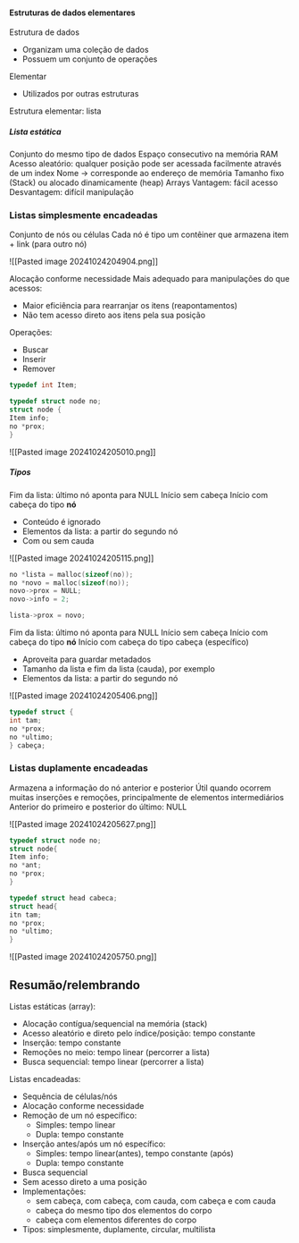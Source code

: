 #### Estruturas de dados elementares
Estrutura de dados
- Organizam uma coleção de dados
- Possuem um conjunto de operações

Elementar
- Utilizados por outras estruturas

Estrutura elementar: lista

##### Lista estática 
Conjunto do mesmo tipo de dados
Espaço consecutivo na memória RAM
Acesso aleatório: qualquer posição pode ser acessada facilmente através de um index
Nome -> corresponde ao endereço de memória
Tamanho fixo (Stack) ou alocado dinamicamente (heap)
Arrays
Vantagem: fácil acesso
Desvantagem: difícil manipulação

### Listas simplesmente encadeadas

Conjunto de nós ou células
Cada nó é tipo um contêiner que armazena item + link (para outro nó)

![[Pasted image 20241024204904.png]]

Alocação conforme necessidade
Mais adequado para manipulações do que acessos: 
- Maior eficiência para rearranjar os itens (reapontamentos)
- Não tem acesso direto aos itens pela sua posição

Operações:
- Buscar
- Inserir
- Remover

```C
typedef int Item;

typedef struct node no; 
struct node {
Item info;
no *prox;
}
```

![[Pasted image 20241024205010.png]]

##### Tipos

Fim da lista: último nó aponta para NULL 
Início sem cabeça
Início com cabeça do tipo **nó**
- Conteúdo é ignorado
- Elementos da lista: a partir do segundo nó
- Com ou sem cauda

![[Pasted image 20241024205115.png]]

```C
no *lista = malloc(sizeof(no));
no *novo = malloc(sizeof(no));
novo->prox = NULL;
novo->info = 2;

lista->prox = novo;
```

Fim da lista: último nó aponta para NULL
Início sem cabeça
Início com cabeça do tipo **nó**
Início com cabeça do tipo cabeça (específico)
- Aproveita para guardar metadados
- Tamanho da lista e fim da lista (cauda), por exemplo 
- Elementos da lista: a partir do segundo nó

![[Pasted image 20241024205406.png]]

```C
typedef struct {
int tam;
no *prox;
no *ultimo; 
} cabeça;
```


### Listas duplamente encadeadas

Armazena a informação do nó anterior e posterior
Útil quando ocorrem muitas inserções e remoções, principalmente de elementos intermediários
Anterior do primeiro e posterior do último: NULL

![[Pasted image 20241024205627.png]]

```C
typedef struct node no;
struct node{
Item info;
no *ant;
no *prox;
}

typedef struct head cabeca;
struct head{
itn tam;
no *prox;
no *ultimo;
}
```

![[Pasted image 20241024205750.png]]


## Resumão/relembrando

Listas estáticas (array): 
- Alocação contígua/sequencial na memória (stack)
- Acesso aleatório e direto pelo índice/posição: tempo constante
- Inserção: tempo constante
- Remoções no meio: tempo linear (percorrer a lista)
- Busca sequencial: tempo linear (percorrer a lista)

Listas encadeadas:
- Sequência de células/nós
- Alocação conforme necessidade
- Remoção de um nó específico:
	- Simples: tempo linear
	- Dupla: tempo constante
- Inserção antes/após um nó específico:
	- Simples: tempo linear(antes), tempo constante (após)
	- Dupla: tempo constante
- Busca sequencial
- Sem acesso direto a uma posição 
- Implementações: 
	- sem cabeça, com cabeça, com cauda, com cabeça e com cauda
	- cabeça do mesmo tipo dos elementos do corpo
	- cabeça com elementos diferentes do corpo
- Tipos: simplesmente, duplamente, circular, multilista